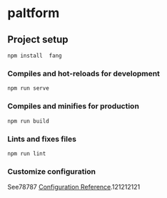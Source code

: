 # paltform

## Project setup
```
npm install  fang
```
### Compiles and hot-reloads for development
```
npm run serve
```

### Compiles and minifies for production
```
npm run build
```

### Lints and fixes files
```
npm run lint
```

### Customize configuration
See78787 [Configuration Reference](https://cli.vuejs.org/config/).121212121
